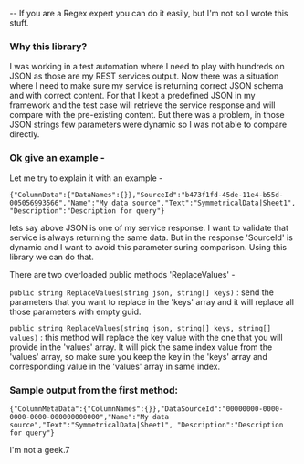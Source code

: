 -- If you are a Regex expert you can do it easily, but I'm not so I wrote this stuff.

### Why this library?
I was working in a test automation where I need to play with hundreds on JSON as those are my REST services output. Now there was a situation where I need to make sure my service is returning correct JSON schema and with correct content. For that I kept a predefined JSON in my framework and the test case will retrieve the service response and will compare with the pre-existing content. But there was a problem, in those JSON strings few parameters were dynamic so I was not able to compare directly.

### Ok give an example -
Let me try to explain it with an example -

`{"ColumnData":{"DataNames":{}},"SourceId":"b473f1fd-45de-11e4-b55d-005056993566","Name":"My data source","Text":"SymmetricalData|Sheet1", "Description":"Description for query"}`

lets say above JSON is one of my service response. I want to validate that service is always returning the same data. But in the response 'SourceId' is dynamic and I want to avoid this parameter suring comparison. Using this library we can do that.

There are two overloaded public methods 'ReplaceValues' -

`public string ReplaceValues(string json, string[] keys)` : send the parameters that you want to replace in the 'keys' array and it will replace all those parameters with empty guid.

`public string ReplaceValues(string json, string[] keys, string[] values)` : this method will replace the key value with the one that you will provide in the 'values' array. It will pick the same index value from the 'values' array, so make sure you keep the key in the 'keys' array and corresponding value in the 'values' array in same index.

### Sample output from the first method:
`{"ColumnMetaData":{"ColumnNames":{}},"DataSourceId":"00000000-0000-0000-0000-000000000000","Name":"My data source","Text":"SymmetricalData|Sheet1", "Description":"Description for query"}`

I'm not a geek.7
